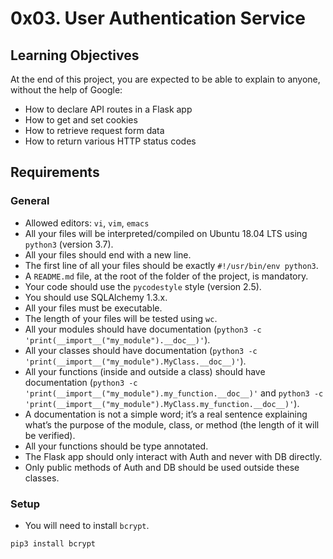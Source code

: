 # 0x03. User Authentication Service

## Learning Objectives

At the end of this project, you are expected to be able to explain to anyone, without the help of Google:

- How to declare API routes in a Flask app
- How to get and set cookies
- How to retrieve request form data
- How to return various HTTP status codes

## Requirements

### General

- Allowed editors: `vi`, `vim`, `emacs`
- All your files will be interpreted/compiled on Ubuntu 18.04 LTS using `python3` (version 3.7).
- All your files should end with a new line.
- The first line of all your files should be exactly `#!/usr/bin/env python3`.
- A `README.md` file, at the root of the folder of the project, is mandatory.
- Your code should use the `pycodestyle` style (version 2.5).
- You should use SQLAlchemy 1.3.x.
- All your files must be executable.
- The length of your files will be tested using `wc`.
- All your modules should have documentation (`python3 -c 'print(__import__("my_module").__doc__)'`).
- All your classes should have documentation (`python3 -c 'print(__import__("my_module").MyClass.__doc__)'`).
- All your functions (inside and outside a class) should have documentation (`python3 -c 'print(__import__("my_module").my_function.__doc__)'` and `python3 -c 'print(__import__("my_module").MyClass.my_function.__doc__)'`).
- A documentation is not a simple word; it’s a real sentence explaining what’s the purpose of the module, class, or method (the length of it will be verified).
- All your functions should be type annotated.
- The Flask app should only interact with Auth and never with DB directly.
- Only public methods of Auth and DB should be used outside these classes.

### Setup

- You will need to install `bcrypt`.

```bash
pip3 install bcrypt
```
